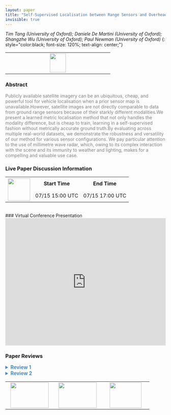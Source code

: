 ```yaml
---
layout: paper
title: "Self-Supervised Localisation between Range Sensors and Overhead Imagery"
invisible: true
---
```

*Tim Tang (University of Oxford); Daniele De Martini (University of Oxford); Shangzhe Wu (University of Oxford); Paul Newman (University of Oxford)*
{: style="color:black; font-size: 120%; text-align: center;"}

<table width="20%"> <tr>
<td style="width: 20%; text-align: center;"><a href="http://www.roboticsproceedings.org/rss16/p057.pdf"><img src="{{ site.baseurl }}/images/paper_link.png"
width = "50"  height = "60"/> </a> </td>

</tr></table>

### Abstract
<html><p style="color:gray; font-size: 100%; text-align: justified;">
Publicly available satellite imagery can be an ubiquitous, cheap, and powerful tool for vehicle localisation when a prior sensor map is unavailable.However, satellite images are not directly comparable to data from ground range sensors because of their starkly different modalities.We present a learned metric localisation method that not only handles the modality difference, but is cheap to train, learning in a self-supervised fashion without metrically accurate ground truth.By evaluating across multiple real-world datasets, we demonstrate the robustness and versatility of our method for various sensor configurations. We pay particular attention to the use of millimetre wave radar, which, owing to its complex interaction with the scene and its immunity to weather and lighting, makes for a compelling and valuable use case. 
</p></html>

### Live Paper Discussion Information
<html>
<table width="50%">
<tr> <th rowspan="2"><a href="https://pheedloop.com/rss2020/virtual/#session_OqCdCd"><img src="{{ site.baseurl }}/images/pheedloop_link.png" width = "70"  height = "70"/> </a> </th> <th> Start Time </th> <th> End Time </th> </tr>
<tr> <td> 07/15 15:00 UTC </td><td> 07/15 17:00 UTC </td></tr>
</table> <br> </html>
### Virtual Conference Presentation
<iframe width="100%" height="400" src="https://www.youtube.com/embed/ukyZFcgAhpc" frameborder="0" allow="accelerometer; autoplay; encrypted-media; gyroscope; picture-in-picture" allowfullscreen></iframe>

### Paper Reviews
<details><summary style="font-size:110%; color:#438BCA; cursor: pointer;"><b> Review 1</b></summary>
<p style="color:gray; font-size: 100%; text-align: justified; white-space: pre-line">
This paper addresses an important and interesting topic, and is very well written and clear. Overall it is a very good paper, but please find some comments here.

The related work section is generally clear and comprehensive. However, I would appreciate a discussion of the expected performance difference between the proposed method and the methods cited in II-A (e.g. 18,20) and II-D (35,42,43), in particular. In connection to references 23,25, it would also make sense to cite Parsley and Julier ("Towards the Exploitation of Prior Information in SLAM", IROS 2010). In Section II-B it would make sense to also cite Mielle et al. ("The Auto-Complete Graph: Merging and Mutual Correction of Sensor and Prior Maps for SLAM", MDPI Robotics 2019) in connection with references 37,7,38. 

Regarding the results shown in Fig 10, it is said that the robot is never "getting lost", but that is a vague term. In several cases, it seems that the position estimate is off by more than 10, or even more than 30, metres. Not hopelessly lost, perhaps, but certainly not correct. I think you should revise your statement and add some short discussion on this.

The paper does not mention training time, although it is indicated in the video. Please also discuss the amount of training needed in the paper.

In Sec IV, you describe how to find the rototranslation between the map and the live data, but as far as I could see, you do not mention scale. Do you assume to have accurate pixels-per-metre scale information in both modalities, and that the scale is uniformly correct? Please clarify or discuss this.

What is the significance of the parameter $n$ (number of rotations)? How have you selected it, and how does it affect the results?

There are some further places where clarifications might help:
1) In Figs 3-4, adding labels of what is A and B in the figure (not just the caption) would help.
2) The plots in Fig 10 could be clearer. E.g., make the larger (and maybe cut some of Fig 12) and/or make the lines thicker.

Minor edits/typos:
1) Fig. 4 caption: "An loss" -> "a loss"
2) Sec IV-B, 3rd paragraph: "two random image" -> "two random images"

</p> </details>

<details><summary style="font-size:110%; color:#438BCA; cursor: pointer;"><b> Review 2</b></summary>
<p style="color:gray; font-size: 100%; text-align: justified; white-space: pre-line">
The cross-modal (ground vs. satellite) data correlation approach in this paper appears to be original and useful, building off [36]; it adapts state-of-the-art neural network architectures to the cross-modality correlation problem by following a multi-stage approach in which rotation is first aligned, then translation alignment is performed with synthetic images that are rotation-aligned.  This is a key novel aspect of the paper.

It would be helpful perhaps to highlight which aspects of the Pose-Aware Separable Encoder Decoder CNN architecture (e.g. Figure 6) that the authors consider are most novel (beyond separating rotation/translation).  

The performance evaluation is fairly extensive, both quantitatively (Tables I, II, and II) and qualitatively (e.g. Figure 12) but I was expecting to also see precision-recall curves, to help build my intuition for how the technique performs, as key parameters are varied. For example (page 7, column 2): "A large value of $d_{intro}$ indicates the generated images are erroneous.... our system falls back to using odometry for dead-reckoning when $d_{intro}$ exceeds a threshold." -> what is the threshold, how does the system performance vary when that threshold is changed (ie too low vs. too high)?  Are there numerical values for key parameters that a researcher would need to know to replicate the results?  (Will a public implementation be made available?  I feel that there are some questions to try to reimplement this, such as how many layers in the encoder-decoder etc?)

The system only uses a single GPS pose at the start of the trajectory; in practice I wonder if its somewhat unrealistic to not use GPS in a real system; I think the question of how to robustly fuse many inputs including GPS in a such as a system is paramount.  Also, not making use of metrically accurate ground truth for training might be something that a practitioner might not do.

Overall I consider this an impressive system (but still a bit preliminary and would hope to see more details of the implementation in a longer version).

</p> </details>

<table width="100%"><tr><td style="width: 30%; text-align: center;"><a href="{{ site.baseurl }}/program/papers/56"> <img src="{{ site.baseurl }}/images/previous_icon.png" width = "120"  height = "80"/> </a> </td>

<td style="width: 30%; text-align: center;"><a href="{{ site.baseurl }}/program/papers"> <img src="{{ site.baseurl }}/images/overview_icon.png" width = "120"  height = "80"/> </a> </td> 

<td style="width: 30%; text-align: center;"><a href="{{ site.baseurl }}/program/papers/58"> <img src="{{ site.baseurl }}/images/next_icon.png" width = "100"  height = "80"/> </a> </td> 

</tr></table>


